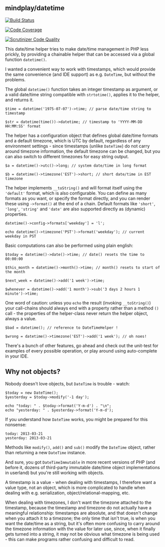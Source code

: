 mindplay/datetime
-----------------

[![Build Status](https://travis-ci.org/mindplay-dk/datetime.svg?branch=master)](https://travis-ci.org/mindplay-dk/datetime)

[![Code Coverage](https://scrutinizer-ci.com/g/mindplay-dk/datetime/badges/coverage.png?b=master)](https://scrutinizer-ci.com/g/mindplay-dk/datetime/?branch=master)

[![Scrutinizer Code Quality](https://scrutinizer-ci.com/g/mindplay-dk/datetime/badges/quality-score.png?b=master)](https://scrutinizer-ci.com/g/mindplay-dk/datetime/?branch=master)

This date/time helper tries to make date/time management in PHP less prickly, by
providing a chainable helper that can be accessed via a global function `datetime()`.

I wanted a convenient way to work with timestamps, which would provide the same
convenience (and IDE support) as e.g. `DateTime`, but without the problems.

The global `datetime()` function takes an integer timestamp as argument, or a
valid date/time string compatible with `strtotime()`, applies it to the helper,
and returns it.

    $time = datetime('1975-07-07')->time; // parse date/time string to timestamp

    $str = datetime(time())->datetime; // timestamp to 'YYYY-MM-DD HH:MM:SS' format

The helper has a configuration object that defines global date/time formats and
a default timezone, which is UTC by default, regardless of any environment
settings - since timestamps (unlike `DateTime`) do not carry around timezone
information, the default timezone can be changed, but you can also switch to
different timezones for easy string output.

    $a = datetime()->utc()->long; // system date/time in long format

    $b = datetime()->timezone('EST')->short; // short date/time in EST timezone

The helper implements `__toString()` and will format itself using the `'default'`
format, which is also configurable. You can define as many formats as you want,
or specify the format directly, and you can render these using `->format()` at
the end of a chain. Default formats like `'short'`, `'long'`, `'string'` and
`'date'` are also supported directly as (dynamic) properties.

    datetime()->config->formats['weekday'] = 'l';

    echo datetime()->timezone('PST')->format('weekday'); // current weekday in PST

Basic computations can also be performed using plain english:

    $today = datetime()->date()->time; // date() resets the time to 00:00:00

    $this_month = datetime()->month()->time; // month() resets to start of the month

    $next_week = datetime()->add('1 week')->time;

    $whenever = datetime()->add('1 month')->sub('3 days 2 hours 1 minute')->time;

One word of caution: unless you `echo` the result (invoking `__toString()`) your
call-chains should always end with a property rather than a method `()` call - the
properties of the helper-class never return the helper object, always a value.

    $bad = datetime(); // reference to DateTimeHelper !

    $wrong = datetime()->timezone('EST')->add('1 week'); // oh noes!

There's a bunch of other features, go ahead and check out the unit-test for examples
of every possible operation, or play around using auto-complete in your IDE.


Why not objects?
----------------

Nobody doesn't love objects, but `DateTime` is trouble - watch:

    $today = new DateTime();
    $yesterday = $today->modify('-1 day');
    
    echo "today: " . $today->format('Y-m-d') . "\n";
    echo "yesterday: " . $yesterday->format('Y-m-d');

If you understand how `DateTime` works, you might be prepared for this nonsense:

    today: 2013-03-21
    yesterday: 2013-03-21

Methods like `modify()`, `add()` and `sub()` modify the `DateTime` object, rather
than returning a new `DateTime` instance.

And sure, you got `DateTimeImmutable` in more recent versions of PHP (and before
it, dozens of third-party immutable date/time object implementations in userland)
but you're still working with objects.

A timestamp is a value - when dealing with timestamps, I therefore want a value
type, not an object, which is more complicated to handle when dealing with e.g.
serialization, object/relational-mapping, etc.

When dealing with timezones, I don't want the timezone attached to the timestamp,
because the timestamp and timezone do not actually have a meaningful relationship:
timestamps are absolute, and that doesn't change when you attach it to a timezone;
the only time that isn't true, is when you want the date/time as a string, but
it's often more confusing to carry around the timezone information with the value
for later use, since, when it finally gets turned into a string, it may not be
obvious what timezone is being used - this can make programs rather confusing
and difficult to read.
